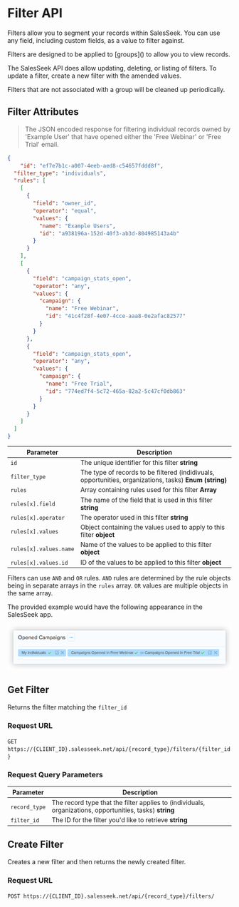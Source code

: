 # Filter API

Filters allow you to segment your records within SalesSeek. You can use any field, including custom fields, as a value to filter against. 

<div class="wrap">
  <p class="flash info">
    Filters are designed to be applied to [groups]() to allow you to view records.
  </p>
</div>

<div class="wrap">
  <p class="flash info">
    The SalesSeek API does allow updating, deleting, or listing of filters. To update a filter, create a new filter with the amended values.
  </p>
</div>

<div class="wrap">
  <p class="flash warn">
  	Filters that are not associated with a group will be cleaned up periodically.
  </p>
</div>

## Filter Attributes

> The JSON encoded response for filtering individual records owned by 'Example User' that have opened either the 'Free Webinar' or 'Free Trial' email.

```json
{
	"id": "ef7e7b1c-a007-4eeb-aed8-c54657fddd8f",
  "filter_type": "individuals",
  "rules": [
    [
      {
        "field": "owner_id",
        "operator": "equal",
        "values": {
          "name": "Example Users",
          "id": "a938196a-152d-40f3-ab3d-804985143a4b"
        }
      }
    ],
    [
      {
        "field": "campaign_stats_open",
        "operator": "any",
        "values": {
          "campaign": {
            "name": "Free Webinar",
            "id": "41c4f28f-4e07-4cce-aaa8-0e2afac82577"
          }
        }
      },
      {
        "field": "campaign_stats_open",
        "operator": "any",
        "values": {
          "campaign": {
            "name": "Free Trial",
            "id": "774ed7f4-5c72-465a-82a2-5c47cf0db863"
          }
        }
      }
    ]
  ]
}
```

Parameter |  Description
--------- | ------- 
`id`      | The unique identifier for this filter **string**
`filter_type` | The type of records to be filtered (indidivuals, opportunities, organizations, tasks) **Enum (string)**
`rules` | Array containing rules used for this filter **Array**
`rules[x].field` | The name of the field that is used in this filter **string**
`rules[x].operator` | The operator used in this filter **string**
`rules[x].values` | Object containing the values used to apply to this filter **object**
`rules[x].values.name` | Name of the values to be applied to this filter **object**
`rules[x].values.id` | ID of the values to be applied to this filter **object**

Filters can use `AND` and `OR` rules. `AND` rules are determined by the rule objects being in separate arrays in the `rules` array. `OR` values are multiple objects in the same array. 

The provided example would have the following appearance in the SalesSeek app.

![Filter Example](../images/filter-example.png "Filter Example")

## Get Filter

Returns the filter matching the `filter_id`

### Request URL

`GET https://{CLIENT_ID}.salesseek.net/api/{record_type}/filters/{filter_id}`

### Request Query Parameters

Parameter |  Description
--------- | ------- 
`record_type` | The record type that the filter applies to (individuals, organizations, opportunities, tasks) **string**
`filter_id` | The ID for the filter you'd like to retrieve **string**


## Create Filter

Creates a new filter and then returns the newly created filter.

### Request URL

`POST https://{CLIENT_ID}.salesseek.net/api/{record_type}/filters/`


